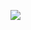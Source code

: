 ![](http://www.plantuml.com/plantuml/proxy?cache=no&src=https://raw.githubusercontent.com/oleksandrblazhko/ai202-bodnar/ai-202-bodnar-with-laboratory-work-7/2-SoftwareDesign/2.7-PlantUML/DataModel.puml)